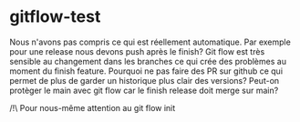 # gitflow-test

Nous n'avons pas compris ce qui est réellement automatique. Par exemple pour une release nous devons push après le finish?
Git flow est très sensible au changement dans les branches ce qui crée des problèmes au moment du finish feature.
Pourquoi ne pas faire des PR sur github ce qui permet de plus de garder un historique plus clair des versions?
Peut-on protèger le main avec git flow car le finish release doit merge sur main?

/!\ Pour nous-même attention au git flow init